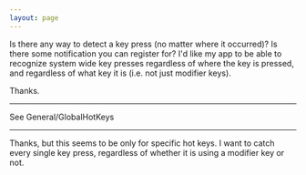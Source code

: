 ```yaml
---
layout: page
---
```


Is there any way to detect a key press (no matter where it occurred)?  Is there some notification you can register for?  I'd like my app to be able to recognize system wide key presses regardless of where the key is pressed, and regardless of what key it is (i.e. not just modifier keys).

Thanks.

----

See General/GlobalHotKeys

----

Thanks, but this seems to be only for specific hot keys.  I want to catch every single key press, regardless of whether it is using a modifier key or not.